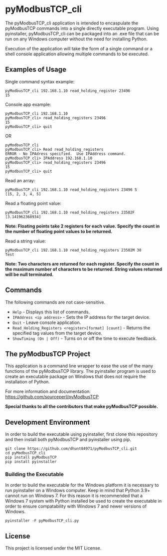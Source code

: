 # pyModbusTCP_cli

The pyModbusTCP_cli application is intended to encaspulate the pyModbusTCP 
commands into a single directly executable program.  Using pyinstaller,
pyModbusTCP_cli can be packaged into an .exe file that can be run on any Windows
computer without the need for installing Python.

Execution of the application will take the form of a single command or a shell
console application allowing multiple commands to be executed.

## Examples of Usage
Single command syntax example:
```
pyModbusTCP_cli 192.168.1.10 read_holding_register 23496
15
```

Console app example:
```
pyModbusTCP_cli 192.168.1.10
pyModbusTCP_cli> read_holding_registers 23496
15
pyModbusTCP_cli> quit
```

OR
```
pyModbusTCP_cli
pyModbusTCP_cli> Read read_holding_registers
ERROR - No IPAdress specified.  Use IPAddress command.
pyModbusTCP_cli> IPAddress 192.168.1.10
pyModbusTCP_cli> read_holding_registers 23496
15
pyModbusTCP_cli> quit
```

Read an array:
```
pyModbusTCP_cli 192.168.1.10 read_holding_registers 23496 5
[15, 2, 3, 4, 5]
```

Read a floating point value:
```
pyModbusTCP_cli 192.168.1.10 read_holding_registers 23502F
[3.141962368934]
```
**Note: Floating points take 2 registers for each value.  Specify the count in the number of floating point values to be returned.**

Read a string value:
```
pyModbusTCP_cli 192.168.1.10 read_holding_registers 23502M 30
Test
```
**Note: Two characters are returned for each register.  Specify the count in the maximum number of characters to be returned. String values returned will be null terminated.**

## Commands
The following commands are not case-sensitive.
+ ```Help```                        - Displays this list of commands.
+ ```IPAddress <ip address>```      - Sets the IP address for the target device.
+ ```Quit```                        - Leave console application.
+ ```Read_Holding_Registers <register>[format] [count]```                  - Returns the specified tag values from the target device.
+ ```ShowTiming (On | Off)```      - Turns on or off the time to execute feedback.
          

## The pyModbusTCP Project
This application is a command line wrapper to ease the use of the many functions of the pyModbusTCP library.  The pyinstaller program is used to create an executable package on Windows that does not require the installation of Python.

For more information and documentation:
https://github.com/sourceperl/pyModbusTCP

**Special thanks to all the contributors that make pyModbusTCP possible.**

## Development Environment
In order to build the executable using pyinstaller, first clone this repository and then install both pyModbusTCP and pyinstaller using pip.

```
git clone https://github.com/dhunt84971/pyModbusTCP_cli.git
cd pyModbusTCP_cli
pip install pyModbusTCP
pip install pyinstaller
```

### Building the Executable
In order to build the executable for the Windows platform it is necessary to run pyinstaller on a Windows computer.  Keep in mind that Python 3.9+ cannot run on Windows 7.  For this reason it is recommended that a Windows 7 system with Python installed be used to create the executable in order to ensure compatability with Windows 7 and newer versions of Windows.
 
```
pyinstaller -F pyModbusTCP_cli.py
```

## License

This project is licensed under the MIT License.
